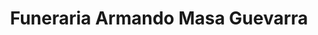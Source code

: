 ---
title: "Funeraria Armando Masa Guevarra"
url: /san-pablo/funeraria-armando-masa-guevarra/
shop: funeral directors
---